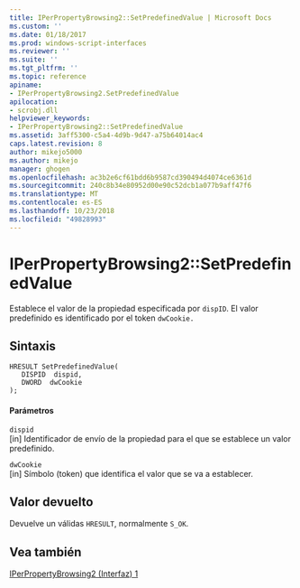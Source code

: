 ```yaml
---
title: IPerPropertyBrowsing2::SetPredefinedValue | Microsoft Docs
ms.custom: ''
ms.date: 01/18/2017
ms.prod: windows-script-interfaces
ms.reviewer: ''
ms.suite: ''
ms.tgt_pltfrm: ''
ms.topic: reference
apiname:
- IPerPropertyBrowsing2.SetPredefinedValue
apilocation:
- scrobj.dll
helpviewer_keywords:
- IPerPropertyBrowsing2::SetPredefinedValue
ms.assetid: 3aff5300-c5a4-4d9b-9d47-a75b64014ac4
caps.latest.revision: 8
author: mikejo5000
ms.author: mikejo
manager: ghogen
ms.openlocfilehash: ac3b2e6cf61bdd6b9587cd390494d4074ce6361d
ms.sourcegitcommit: 240c8b34e80952d00e90c52dcb1a077b9aff47f6
ms.translationtype: MT
ms.contentlocale: es-ES
ms.lasthandoff: 10/23/2018
ms.locfileid: "49828993"
---
```

# <a name="iperpropertybrowsing2setpredefinedvalue"></a>IPerPropertyBrowsing2::SetPredefinedValue
Establece el valor de la propiedad especificada por `dispID`. El valor predefinido es identificado por el token `dwCookie.`  
  
## <a name="syntax"></a>Sintaxis  
  
```  
HRESULT SetPredefinedValue(  
   DISPID  dispid,  
   DWORD  dwCookie  
);  
```  
  
#### <a name="parameters"></a>Parámetros  
 `dispid`  
 [in] Identificador de envío de la propiedad para el que se establece un valor predefinido.  
  
 `dwCookie`  
 [in] Símbolo (token) que identifica el valor que se va a establecer.  
  
## <a name="return-value"></a>Valor devuelto  
 Devuelve un válidas `HRESULT`, normalmente `S_OK`.  
  
## <a name="see-also"></a>Vea también  
 [IPerPropertyBrowsing2 (Interfaz) 1](../../winscript/reference/iperpropertybrowsing2-interface-1.md)